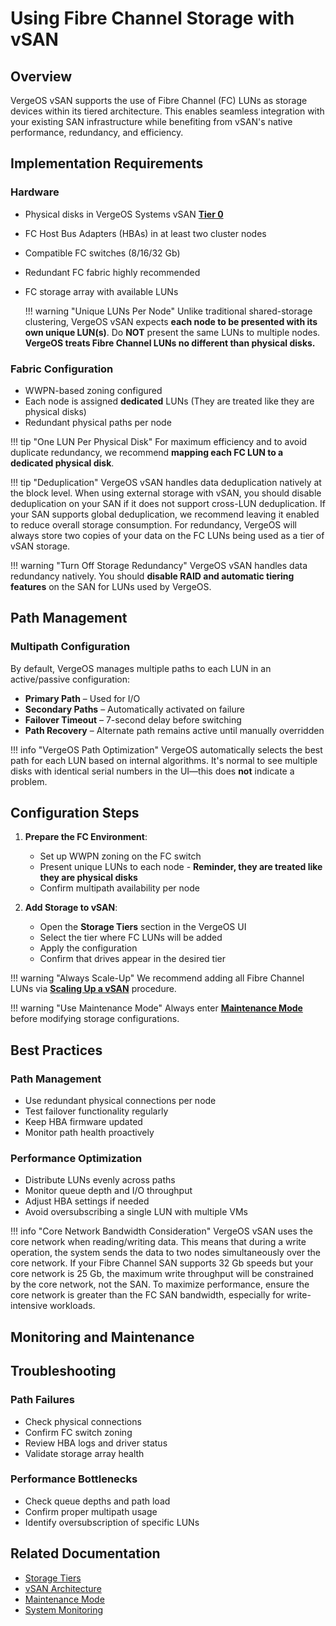 # Using Fibre Channel Storage with vSAN

## Overview

VergeOS vSAN supports the use of Fibre Channel (FC) LUNs as storage devices within its tiered architecture. This enables seamless integration with your existing SAN infrastructure while benefiting from vSAN's native performance, redundancy, and efficiency.

## Implementation Requirements

### Hardware

- Physical disks in VergeOS Systems vSAN [**Tier 0**](/product-guide/vsan/storage-tiers/#tier-0-metadata-tier)
- FC Host Bus Adapters (HBAs) in at least two cluster nodes  
- Compatible FC switches (8/16/32 Gb)  
- Redundant FC fabric highly recommended
- FC storage array with available LUNs

    !!! warning "Unique LUNs Per Node"
        Unlike traditional shared-storage clustering, VergeOS vSAN expects **each node to be presented with its own unique LUN(s)**. Do **NOT** present the same LUNs to multiple nodes. **VergeOS treats Fibre Channel LUNs no different than physical disks.**

### Fabric Configuration

- WWPN-based zoning configured  
- Each node is assigned **dedicated** LUNs (They are treated like they are physical disks)
- Redundant physical paths per node  

!!! tip "One LUN Per Physical Disk"
    For maximum efficiency and to avoid duplicate redundancy, we recommend **mapping each FC LUN to a dedicated physical disk**.

!!! tip "Deduplication"
    VergeOS vSAN handles data deduplication natively at the block level. When using external storage with vSAN, you should disable deduplication on your SAN if it does not support cross-LUN deduplication. If your SAN supports global deduplication, we recommend leaving it enabled to reduce overall storage consumption. For redundancy, VergeOS will always store two copies of your data on the FC LUNs being used as a tier of vSAN storage.

!!! warning "Turn Off Storage Redundancy"
    VergeOS vSAN handles data redundancy natively. You should **disable RAID and automatic tiering features** on the SAN for LUNs used by VergeOS.

## Path Management

### Multipath Configuration

By default, VergeOS manages multiple paths to each LUN in an active/passive configuration:

- **Primary Path** – Used for I/O  
- **Secondary Paths** – Automatically activated on failure  
- **Failover Timeout** – 7-second delay before switching  
- **Path Recovery** – Alternate path remains active until manually overridden

!!! info "VergeOS Path Optimization"
    VergeOS automatically selects the best path for each LUN based on internal algorithms. It's normal to see multiple disks with identical serial numbers in the UI—this does **not** indicate a problem.

## Configuration Steps

1. **Prepare the FC Environment**:
   - Set up WWPN zoning on the FC switch  
   - Present unique LUNs to each node - **Reminder, they are treated like they are physical disks**
   - Confirm multipath availability per node  

2. **Add Storage to vSAN**:
   - Open the **Storage Tiers** section in the VergeOS UI  
   - Select the tier where FC LUNs will be added  
   - Apply the configuration  
   - Confirm that drives appear in the desired tier

!!! warning "Always Scale-Up"
    We recommend adding all Fibre Channel LUNs via [**Scaling Up a vSAN**](/knowledge-base/scaling-up-a-vsan) procedure.

!!! warning "Use Maintenance Mode"
    Always enter [**Maintenance Mode**](/product-guide/system/maintenance-mode) before modifying storage configurations.

## Best Practices

### Path Management

- Use redundant physical connections per node  
- Test failover functionality regularly  
- Keep HBA firmware updated  
- Monitor path health proactively  

### Performance Optimization

- Distribute LUNs evenly across paths  
- Monitor queue depth and I/O throughput  
- Adjust HBA settings if needed  
- Avoid oversubscribing a single LUN with multiple VMs  

!!! info "Core Network Bandwidth Consideration"
    VergeOS vSAN uses the core network when reading/writing data. This means that during a write operation, the system sends the data to two nodes simultaneously over the core network.
    If your Fibre Channel SAN supports 32 Gb speeds but your core network is 25 Gb, the maximum write throughput will be constrained by the core network, not the SAN.
    To maximize performance, ensure the core network is greater than the FC SAN bandwidth, especially for write-intensive workloads.

## Monitoring and Maintenance

## Troubleshooting

### Path Failures

- Check physical connections  
- Confirm FC switch zoning  
- Review HBA logs and driver status  
- Validate storage array health  

### Performance Bottlenecks

- Check queue depths and path load  
- Confirm proper multipath usage  
- Identify oversubscription of specific LUNs  

## Related Documentation

- [Storage Tiers](/product-guide/vsan/storage-tiers)  
- [vSAN Architecture](/product-guide/vsan/architecture)  
- [Maintenance Mode](/product-guide/system/maintenance-mode)  
- [System Monitoring](/product-guide/system/subscriptions-overview)
